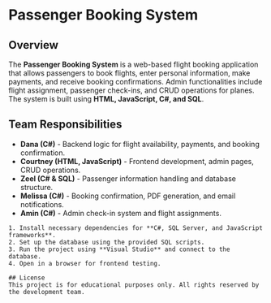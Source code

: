 # Passenger Booking System

## Overview
The **Passenger Booking System** is a web-based flight booking application that allows passengers to book flights, enter personal information, make payments, and receive booking confirmations. Admin functionalities include flight assignment, passenger check-ins, and CRUD operations for planes. The system is built using **HTML, JavaScript, C#, and SQL**.

## Team Responsibilities
- **Dana (C#)** - Backend logic for flight availability, payments, and booking confirmation.
- **Courtney (HTML, JavaScript)** - Frontend development, admin pages, CRUD operations.
- **Zeel (C# & SQL)** - Passenger information handling and database structure.
- **Melissa (C#)** - Booking confirmation, PDF generation, and email notifications.
- **Amin (C#)** - Admin check-in system and flight assignments.

```
1. Install necessary dependencies for **C#, SQL Server, and JavaScript frameworks**.
2. Set up the database using the provided SQL scripts.
3. Run the project using **Visual Studio** and connect to the database.
4. Open in a browser for frontend testing.

## License
This project is for educational purposes only. All rights reserved by the development team.

